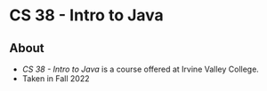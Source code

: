 # CS 38 - Intro to Java

## About
- *CS 38 - Intro to Java* is a course offered at Irvine Valley College.
- Taken in Fall 2022
